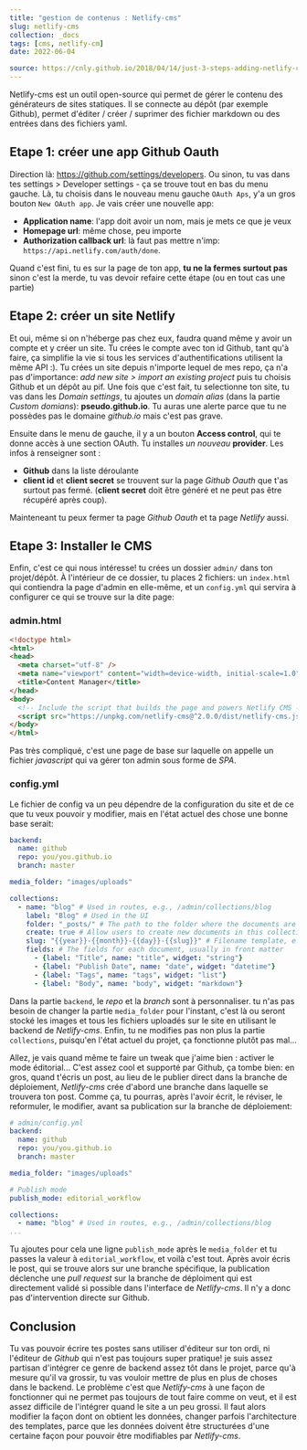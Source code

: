 ```yaml
---
title: "gestion de contenus : Netlify-cms"
slug: netlify-cms
collection: _docs
tags: [cms, netlify-cm]
date: 2022-06-04

source: https://cnly.github.io/2018/04/14/just-3-steps-adding-netlify-cms-to-existing-github-pages-site-within-10-minutes.html
---
```


Netlify-cms est un outil open-source qui permet de gérer le contenu des générateurs de sites statiques. Il se connecte au dépôt (par exemple Github), permet d'éditer / créer / suprimer des fichier markdown ou des entrées dans des fichiers yaml.

## Etape 1: créer une app Github Oauth

Direction là: <https://github.com/settings/developers>. Ou sinon, tu vas dans tes settings > Developer settings - ça se trouve tout en bas du menu gauche. Là, tu choisis dans le nouveau menu gauche `OAuth Aps`, y'a un gros bouton `New OAuth app`. Je vais créer une nouvelle app:

* **Application name**: l'app doit avoir un nom, mais je mets ce que je veux
* **Homepage url**: même chose, peu importe
* **Authorization callback url**: là faut pas mettre n'imp: `https://api.netlify.com/auth/done`.

Quand c'est fini, tu es sur la page de ton app, **tu ne la fermes surtout pas** sinon c'est la merde, tu vas devoir refaire cette étape (ou en tout cas une partie)

## Etape 2: créer un site Netlify

Et oui, même si on n'héberge pas chez eux, faudra quand même y avoir un compte et y créer un site. Tu crées le compte avec ton id Github, tant qu'à faire, ça simplifie la vie si tous les services d'authentifications utilisent la même API :). Tu crées un site depuis n'importe lequel de mes repo, ça n'a pas d'importance: *add new site > import an existing project* puis tu choisis Github et un dépôt au pif.
Une fois que c'est fait, tu selectionne ton site, tu vas dans les *Domain settings*, tu ajoutes un *domain alias* (dans la partie *Custom domians*): **pseudo.github.io**. Tu auras une alerte parce que tu ne possèdes pas le domaine *github.io* mais c'est pas grave.

Ensuite dans le menu de gauche, il y a un bouton **Access control**, qui te donne accès à une section OAuth. Tu installes *un nouveau* **provider**. Les infos à renseigner sont :

* **Github** dans la liste déroulante
* **client id** et **client secret** se trouvent sur la page *Github Oauth* que t'as surtout pas fermé. (**client secret** doit être généré et ne peut pas être récupéré après coup).

Mainteneant tu peux fermer ta page *Github Oauth* et ta page *Netlify* aussi.

## Etape 3: Installer le CMS

Enfin, c'est ce qui nous intéresse! tu crées un dossier `admin/` dans ton projet/dépôt. À l'intérieur de ce dossier, tu places 2 fichiers: un `index.html` qui contiendra la page d'admin en elle-même, et un `config.yml` qui servira à configurer ce qui se trouve sur la dite page:

### admin.html

```html
<!doctype html>
<html>
<head>
  <meta charset="utf-8" />
  <meta name="viewport" content="width=device-width, initial-scale=1.0" />
  <title>Content Manager</title>
</head>
<body>
  <!-- Include the script that builds the page and powers Netlify CMS -->
  <script src="https://unpkg.com/netlify-cms@^2.0.0/dist/netlify-cms.js"></script>
</body>
</html>
```

Pas très compliqué, c'est une page de base sur laquelle on appelle un fichier *javascript* qui va gérer ton admin sous forme de *SPA*.

### config.yml

Le fichier de config va un peu dépendre de la configuration du site et de ce que tu veux pouvoir y modifier, mais en l'état actuel des chose une bonne base serait:

```yaml
backend:
  name: github
  repo: you/you.github.io
  branch: master

media_folder: "images/uploads"

collections:
  - name: "blog" # Used in routes, e.g., /admin/collections/blog
    label: "Blog" # Used in the UI
    folder: "_posts/" # The path to the folder where the documents are stored
    create: true # Allow users to create new documents in this collection
    slug: "{{year}}-{{month}}-{{day}}-{{slug}}" # Filename template, e.g., YYYY-MM-DD-title.md
    fields: # The fields for each document, usually in front matter
      - {label: "Title", name: "title", widget: "string"}
      - {label: "Publish Date", name: "date", widget: "datetime"}
      - {label: "Tags", name: "tags", widget: "list"}
      - {label: "Body", name: "body", widget: "markdown"}
```

Dans la partie `backend`, le *repo* et la *branch* sont à personnaliser. tu n'as pas besoin de changer la partie `media_folder` pour l'instant, c'est là ou seront stocké les images et tous les fichiers uploadés sur le site en utilisant le backend de *Netlify-cms*. Enfin, tu ne modifies pas non plus la partie `collections`, puisqu'en l'état actuel du projet, ça fonctionne plutôt pas mal...

Allez, je vais quand même te faire un tweak que j'aime bien : activer le mode éditorial... C'est assez cool et supporté par Github, ça tombe bien: en gros, quand t'écris un post, au lieu de le publier direct dans la branche de déploiement, *Netlify-cms* crée d'abord une branche dans laquelle se trouvera ton post. Comme ça, tu pourras, après l'avoir écrit, le réviser, le reformuler, le modifier, avant sa publication sur la branche de déploiement:

```yaml
# admin/config.yml
backend:
  name: github
  repo: you/you.github.io
  branch: master

media_folder: "images/uploads"

# Publish mode
publish_mode: editorial_workflow

collections:
  - name: "blog" # Used in routes, e.g., /admin/collections/blog
...
```

Tu ajoutes pour cela une ligne `publish_mode` après le `media_folder` et tu passes la valeur à `editorial_workflow`, et voilà c'est tout. Après avoir écris le post, qui se trouve alors sur une branche spécifique, la publication déclenche une *pull request* sur la branche de déploiment qui est directement validé si possible dans l'interface de *Netlify-cms*. Il n'y a donc pas d'intervention directe sur Github.

## Conclusion

Tu vas pouvoir écrire tes postes sans utiliser d'éditeur sur ton ordi, ni l'éditeur de *Github* qui n'est pas toujours super pratique! je suis assez partisan d'intégrer ce genre de backend assez tôt dans le projet, parce qu'à mesure qu'il va grossir, tu vas vouloir mettre de plus en plus de choses dans le backend. Le problème c'est que *Netlify-cms* à une façon de fonctionner qui ne permet pas toujours de tout faire comme on veut, et il est assez difficile de l'intégrer quand le site a un peu grossi. Il faut alors modifier la façon dont on obtient les données, changer parfois l'architecture des templates, parce que les données doivent être structurées d'une certaine façon pour pouvoir être modifiables par *Netlify-cms*.